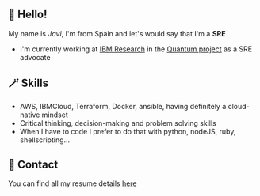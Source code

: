 ## 👋 Hello!

My name is _Javi_, I'm from Spain and let's would say that I'm a **SRE**

*  I'm currently working at [IBM Research](https://research.ibm.com/) in the [Quantum project](https://www.ibm.com/quantum-computing/) as a SRE advocate

## 🪄  Skills

* AWS, IBMCloud, Terraform, Docker, ansible, having definitely a cloud-native mindset
* Critical thinking, decision-making and problem solving skills
* When I have to code I prefer to do that with python, nodeJS, ruby, shellscripting...

## 📩 Contact

You can find all my resume details [here](https://github.com/jjuarez/about.me)
